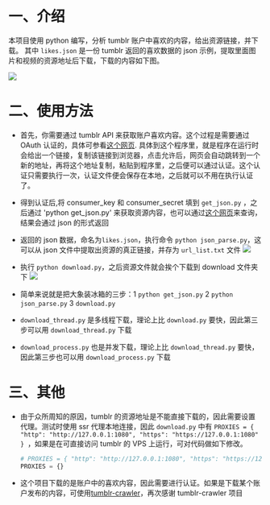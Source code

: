 # 一、介绍

本项目使用 python 编写，分析 tumblr 账户中喜欢的内容，给出资源链接，并下载。
其中 `likes.json` 是一份 tumblr 返回的喜欢数据的 json 示例，提取里面图片和视频的资源地址后下载，下载的内容如下图。

![](https://github.com/cyang812/get_tumblr_likes/raw/master/download_file.png)

# 二、使用方法

- 首先，你需要通过 tumblr API 来获取账户喜欢内容。这个过程是需要通过 OAuth 认证的，具体可参看[这个网页](https://www.tumblr.com/docs/en/api/v2#auth). 具体到这个程序里，就是程序在运行时会给出一个链接，复制该链接到浏览器，点击允许后，网页会自动跳转到一个新的地址，再将这个地址复制，粘贴到程序里，之后便可以通过认证。这个认证只需要执行一次，认证文件便会保存在本地，之后就可以不用在执行认证了。

- 得到认证后,将 consumer_key 和 consumer_secret 填到 `get_json.py` ，之后通过 'python get_json.py' 来获取资源内容，也可以通过[这个网页](https://api.tumblr.com/console/calls/user/likes#)来查询，结果会通过 json 的形式返回

- 返回的 json 数据，命名为`likes.json`，执行命令 `python json_parse.py`，这可以从 json 文件中提取出资源的真正链接，并存为 `url_list.txt` 文件
  ![](https://github.com/cyang812/get_tumblr_likes/raw/master/json_parse.png)

- 执行 `python download.py`，之后资源文件就会挨个下载到 download 文件夹下
  ![](https://github.com/cyang812/get_tumblr_likes/raw/master/downloading.png)

- 简单来说就是把大象装冰箱的三步：1 `python get_json.py` 2 `python json_parse.py` 3 `download.py`

- `download_thread.py` 是多线程下载，理论上比 `download.py` 要快，因此第三步可以用 `download_thread.py` 下载

- `download_process.py` 也是并发下载，理论上比 `download_thread.py` 要快，因此第三步也可以用 `download_process.py` 下载

# 三、其他

- 由于众所周知的原因，tumblr 的资源地址是不能直接下载的，因此需要设置代理。测试时使用 ssr 代理本地连接，因此 `download.py` 中有 `PROXIES = { "http": "http://127.0.0.1:1080", "https": "https://127.0.0.1:1080" } `，如果是在可直接访问 tumblr 的 VPS 上运行，可对代码做如下修改。
    ```python
    # PROXIES = { "http": "http://127.0.0.1:1080", "https": "https://127.0.0.1:1080" } 
	PROXIES = {}
    ```

- 这个项目下载的是账户中的喜欢内容，因此需要进行认证。如果是下载某个账户发布的内容，可使用[tumblr-crawler](https://github.com/dixudx/tumblr-crawler)，再次感谢 tumblr-crawler 项目